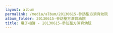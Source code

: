 ```yaml
---
layout: album
permalink: /media/album/20130615-參訪聖方濟育幼院
album_folder: 20130615-參訪聖方濟育幼院
title: 電子相簿 - 20130615-參訪聖方濟育幼院
---
```

